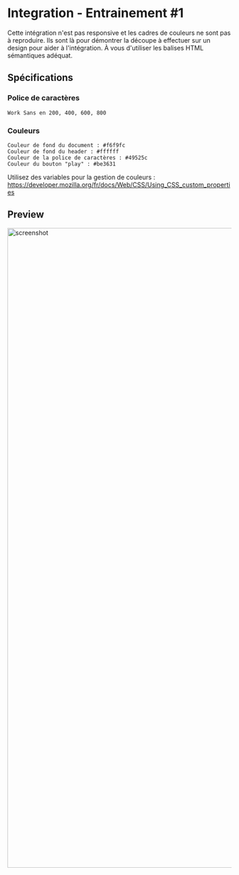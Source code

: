 # Integration - Entrainement #1

Cette intégration n'est pas responsive et les cadres de couleurs ne sont pas à reproduire. Ils sont là pour démontrer la découpe à effectuer sur un design pour aider à l'intégration. À vous d'utiliser les balises HTML sémantiques adéquat.

## Spécifications

### Police de caractères
```
Work Sans en 200, 400, 600, 800
```

### Couleurs
```
Couleur de fond du document : #f6f9fc
Couleur de fond du header : #ffffff
Couleur de la police de caractères : #49525c
Couleur du bouton "play" : #be3631
```

Utilisez des variables pour la gestion de couleurs : https://developer.mozilla.org/fr/docs/Web/CSS/Using_CSS_custom_properties

## Preview

<img width="1440" alt="screenshot" src="https://user-images.githubusercontent.com/56721751/128600239-3717cc0f-f833-4002-958e-b8f3b851ef4d.png">
